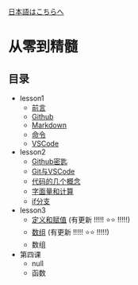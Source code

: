 [日本語はこちらへ](/docs/ja.md)

# 从零到精髓

## 目录

- lesson1
  - [前言](/chinese/lessons/lesson1/0_前言.md)
  - [Github](/chinese/lessons/lesson1/1_Github.md)
  - [Markdown](/chinese/lessons/lesson1/2_Markdown.md)
  - [命令](/chinese/lessons/lesson1/3_Command.md)
  - [VSCode](/chinese/lessons/lesson1/4_VSCode.md)
- lesson2
  - [Github密匙](/chinese/lessons/lesson2/1_github_key.md)
  - [Git与VSCode](/chinese/lessons/lesson2/2_git_vscode.md)
  - [代码的几个概念](/chinese/lessons/lesson2/3_coding_concept.md)
  - [字面量和计算](/chinese/lessons/lesson2/4_literal_calculate.md)
  - [if分支](/chinese/lessons/lesson2/5_if.md)
- lesson3
  - [定义和赋值](/chinese/lessons/lesson3/1_variable.md) (有更新 !!!!! ⭐️⭐️ !!!!!)
  - [数组](/chinese/lessons/lesson3/2_collection_list.md)  (有更新 !!!!! ⭐️⭐️ !!!!!)
  - 数组
- 第四课
  - null
  - 函数
